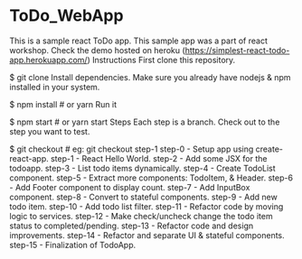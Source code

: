 # ToDo_WebApp
This is a sample react ToDo app. This sample app was a part of react workshop.  Check the demo hosted on heroku (https://simplest-react-todo-app.herokuapp.com/)
Instructions
First clone this repository.

$ git clone
Install dependencies. Make sure you already have nodejs & npm installed in your system.

$ npm install # or yarn
Run it

$ npm start # or yarn start
Steps
Each step is a branch. Check out to the step you want to test.

$ git checkout <step-number>    # eg: git checkout step-1
step-0 - Setup app using create-react-app.
step-1 - React Hello World.
step-2 - Add some JSX for the todoapp.
step-3 - List todo items dynamically.
step-4 - Create TodoList component.
step-5 - Extract more components: TodoItem, & Header.
step-6 - Add Footer component to display count.
step-7 - Add InputBox component.
step-8 - Convert to stateful components.
step-9 - Add new todo item.
step-10 - Add todo list filter.
step-11 - Refactor code by moving logic to services.
step-12 - Make check/uncheck change the todo item status to completed/pending.
step-13 - Refactor code and design improvements.
step-14 - Refactor and separate UI & stateful components.
step-15 - Finalization of TodoApp.
